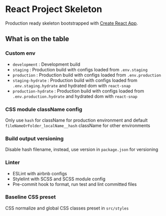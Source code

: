 # React Project Skeleton

Production ready skeleton bootstrapped with [Create React App](https://github.com/facebook/create-react-app).

## What is on the table

### Custom env

- `development` : Development build
- `staging` : Production build with configs loaded from `.env.staging`
- `production` : Production build with configs loaded from `.env.production`
- `staging-hydrate` : Production build with configs loaded from `.env.staging.hydrate` and hydrated dom with `react-snap`
- `production-hydrate` : Production build with configs loaded from `.env.production.hydrate` and hydrated dom with `react-snap`

### CSS module className config

Only use `hash` for className for production environment and default `fileNameOrFolder_localName__hash` className for other environments

### Build output versioning

Disable hash filename, instead, use version in `package.json` for versioning

### Linter

- ESLint with airbnb configs
- Stylelint with SCSS and SCSS module config
- Pre-commit hook to format, run test and lint committed files

### Baseline CSS preset

CSS normalize and global CSS classes preset in `src/styles`
